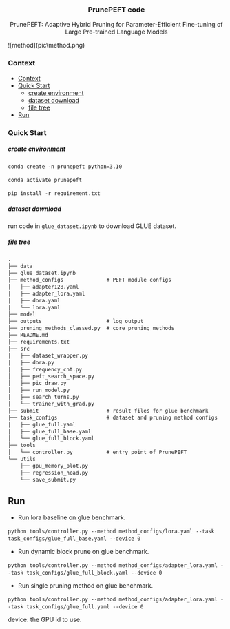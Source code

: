<p align="center">
  <h3 align="center">PrunePEFT code</h3>
  <p align="center">
    PrunePEFT: Adaptive Hybrid Pruning for Parameter-Efficient Fine-tuning of
Large Pre-trained Language Models
  </p>
</p>
![method](pic\method.png)

### Context

- [Context](#context)
- [Quick Start](#quick-start)
  - [create environment](#create-environment)
  - [dataset download](#dataset-download)
  - [file tree](#file-tree)
- [Run](#run)

### Quick Start

##### create environment

`conda create -n prunepeft python=3.10`

`conda activate prunepeft`

`pip install -r requirement.txt`

##### dataset download

run code in `glue_dataset.ipynb` to download GLUE dataset.

##### file tree

```
.
├── data
├── glue_dataset.ipynb
├── method_configs              # PEFT module configs
│   ├── adapter128.yaml
│   ├── adapter_lora.yaml
│   ├── dora.yaml
│   └── lora.yaml
├── model
├── outputs                     # log output
├── pruning_methods_classed.py  # core pruning methods
├── README.md
├── requirements.txt
├── src
│   ├── dataset_wrapper.py
│   ├── dora.py
│   ├── frequency_cnt.py
│   ├── peft_search_space.py
│   ├── pic_draw.py
│   ├── run_model.py
│   ├── search_turns.py
│   └── trainer_with_grad.py
├── submit                      # result files for glue benchmark
├── task_configs                # dataset and pruning method configs
│   ├── glue_full.yaml
│   ├── glue_full_base.yaml
│   └── glue_full_block.yaml
├── tools
│   └── controller.py           # entry point of PrunePEFT
└── utils
    ├── gpu_memory_plot.py
    ├── regression_head.py
    └── save_submit.py
```

## Run

- Run lora baseline on glue benchmark.

`python tools/controller.py --method method_configs/lora.yaml --task task_configs/glue_full_base.yaml --device 0`

- Run dynamic block prune on glue benchmark.

`python tools/controller.py --method method_configs/adapter_lora.yaml --task task_configs/glue_full_block.yaml --device 0`

- Run single pruning method on glue benchmark.

`python tools/controller.py --method method_configs/adapter_lora.yaml --task task_configs/glue_full.yaml --device 0`

device: the GPU id to use.
